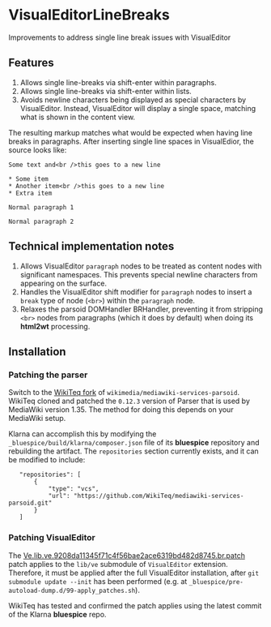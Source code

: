 # VisualEditorLineBreaks
Improvements to address single line break issues with VisualEditor

## Features

 1. Allows single line-breaks via shift-enter within paragraphs.
 2. Allows single line-breaks via shift-enter within lists.
 3. Avoids newline characters being displayed as special characters by VisualEditor. Instead, VisualEditor will display a single space, matching what is shown in the content view.

The resulting markup matches what would be expected when having line breaks in paragraphs. After inserting single line spaces in VisualEdior, the source looks like:

```
Some text and<br />this goes to a new line 

* Some item
* Another item<br />this goes to a new line
* Extra item

Normal paragraph 1

Normal paragraph 2
```

## Technical implementation notes
 1. Allows VisualEditor `paragraph` nodes to be treated as content nodes with significant namespaces. This prevents special newline characters from appearing on the surface.
 2. Handles the VisualEditor shift modifier for `paragraph` nodes to insert a `break` type of node (`<br>`) within the `paragraph` node.
 3. Relaxes the parsoid DOMHandler BRHandler, preventing it from stripping `<br>` nodes from paragraphs (which it does by default) when doing its **html2wt** processing.
 
 ## Installation
 ### Patching the parser
Switch to the [WikiTeq fork](https://github.com/WikiTeq/mediawiki-services-parsoid) of `wikimedia/mediawiki-services-parsoid`. WikiTeq cloned and patched the `0.12.3` version of Parser that is used by MediaWiki version 1.35. The method for doing this depends on your MediaWiki setup.
 
Klarna can accomplish this by modifying the `_bluespice/build/klarna/composer.json` file of its **bluespice** repository and rebuilding the artifact. The `repositories` section currently exists, and it can be modified to include:
 ```
	"repositories": [
		{
			"type": "vcs",
			"url": "https://github.com/WikiTeq/mediawiki-services-parsoid.git"
		}
	]
```

### Patching VisualEditor
The [Ve.lib.ve.9208da11345f71c4f56bae2ace6319bd482d8745.br.patch](https://github.com/WikiTeq/VisualEditorLineBreaks/blob/master/Ve.lib.ve.9208da11345f71c4f56bae2ace6319bd482d8745.br.patch) patch applies to the `lib/ve` submodule of `VisualEditor` extension. Therefore, it must be applied after the full VisualEditor installation, after `git submodule update --init` has been performed (e.g. at `_bluespice/pre-autoload-dump.d/99-apply_patches.sh`). 

WikiTeq has tested and confirmed the patch applies using the latest commit of the Klarna **bluespice** repo.

